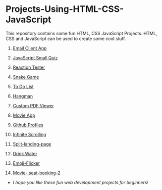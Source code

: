 # Projects-Using-HTML-CSS-JavaScript
This repository contains some fun HTML, CSS JavaScript Projects. HTML, CSS and JavaScript can be used to create some cool stuff.

1. [Email Client App](https://github.com/gauriruhal/Projects-Using-HTML-CSS-JavaScript/tree/main/Email-Client-App)

2. [JavaScript Small Quiz](https://github.com/gauriruhal/Projects-Using-HTML-CSS-JavaScript/tree/main/JavaScript%20Small%20Quiz)

3. [Reaction Tester](https://github.com/gauriruhal/Projects-Using-HTML-CSS-JavaScript/tree/main/Reaction%20Tester)

4. [Snake Game](https://github.com/gauriruhal/Projects-Using-HTML-CSS-JavaScript/tree/main/Snake%20Game)

5. [To Do List](https://github.com/gauriruhal/Projects-Using-HTML-CSS-JavaScript/tree/main/To%20Do%20List)

6. [Hangman](https://github.com/gauriruhal/Projects-Using-HTML-CSS-JavaScript/tree/main/Hangman)

7. [Custom PDF Viewer](https://github.com/gauriruhal/Projects-Using-HTML-CSS-JavaScript/tree/main/Custom%20PDF%20Viewer)

8. [Movie App](https://github.com/gauriruhal/Projects-Using-HTML-CSS-JavaScript/tree/main/Movie%20App)

9. [Github Profiles](https://github.com/gauriruhal/Projects-Using-HTML-CSS-JavaScript/tree/main/github-profiles)

10. [Infinite Scrolling](https://github.com/gauriruhal/Front-end-Projects/tree/main/Infinite_Scrolling)

11. [Split-landing-page](https://github.com/gauriruhal/Front-end-Projects/tree/main/split-landing-page)

12. [Drink Water](https://github.com/gauriruhal/Front-end-Projects/tree/main/Drink%20Water)

13. [Emoji-Flicker](https://github.com/gauriruhal/Front-end-Projects/tree/main/Emoji-Flicker)

14. [Movie- seat-booking-2](https://github.com/gauriruhal/Front-end-Projects/tree/main/Movie-%20seat-booking-2)

* *I hope you like these fun web development projects for beginners!*
